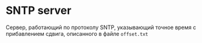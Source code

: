 # SNTP server
Сервер, работающий по протоколу SNTP, указывающий точное время с прибавлением сдвига, описанного в файле `offset.txt`